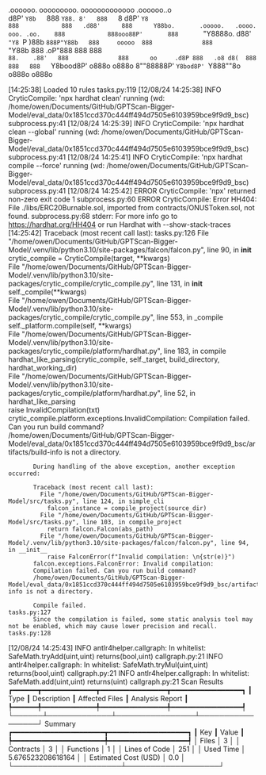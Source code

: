 

  .oooooo.    ooooooooo.   ooooooooooooo  .oooooo..o                                 
 d8P'  `Y8b   `888   `Y88. 8'   888   `8 d8P'    `Y8                                 
888            888   .d88'      888      Y88bo.       .ooooo.   .oooo.   ooo. .oo.   
888            888ooo88P'       888       `"Y8888o.  d88' `"Y8 `P  )88b  `888P"Y88b  
888     ooooo  888              888           `"Y88b 888        .oP"888   888   888  
`88.    .88'   888              888      oo     .d8P 888   .o8 d8(  888   888   888  
 `Y8bood8P'   o888o            o888o     8""88888P'  `Y8bod8P' `Y888""8o o888o o888o                                                        


                                                                   

[14:25:38] Loaded 10 rules                                                                                                                                                                                                                  tasks.py:119
[12/08/24 14:25:38] INFO     CryticCompile: 'npx hardhat clean' running (wd: /home/owen/Documents/GitHub/GPTScan-Bigger-Model/eval_data/0x1851ccd370c444ff494d7505e6103959bce9f9d9_bsc)                                                 subprocess.py:41
[12/08/24 14:25:39] INFO     CryticCompile: 'npx hardhat clean --global' running (wd: /home/owen/Documents/GitHub/GPTScan-Bigger-Model/eval_data/0x1851ccd370c444ff494d7505e6103959bce9f9d9_bsc)                                        subprocess.py:41
[12/08/24 14:25:41] INFO     CryticCompile: 'npx hardhat compile --force' running (wd: /home/owen/Documents/GitHub/GPTScan-Bigger-Model/eval_data/0x1851ccd370c444ff494d7505e6103959bce9f9d9_bsc)                                       subprocess.py:41
[12/08/24 14:25:42] ERROR    CryticCompile: 'npx' returned non-zero exit code 1                                                                                                                                                         subprocess.py:60
                    ERROR    CryticCompile: Error HH404: File ./libs/ERC20Burnable.sol, imported from contracts/ONUSToken.sol, not found.                                                                                               subprocess.py:68
                             stderr: For more info go to https://hardhat.org/HH404 or run Hardhat with --show-stack-traces                                                                                                                              
[14:25:42] Traceback (most recent call last):                                                                                                                                                                                               tasks.py:126
             File "/home/owen/Documents/GitHub/GPTScan-Bigger-Model/.venv/lib/python3.10/site-packages/falcon/falcon.py", line 90, in __init__                                                                                                          
               crytic_compile = CryticCompile(target, **kwargs)                                                                                                                                                                                         
             File "/home/owen/Documents/GitHub/GPTScan-Bigger-Model/.venv/lib/python3.10/site-packages/crytic_compile/crytic_compile.py", line 131, in __init__                                                                                         
               self._compile(**kwargs)                                                                                                                                                                                                                  
             File "/home/owen/Documents/GitHub/GPTScan-Bigger-Model/.venv/lib/python3.10/site-packages/crytic_compile/crytic_compile.py", line 553, in _compile                                                                                         
               self._platform.compile(self, **kwargs)                                                                                                                                                                                                   
             File "/home/owen/Documents/GitHub/GPTScan-Bigger-Model/.venv/lib/python3.10/site-packages/crytic_compile/platform/hardhat.py", line 183, in compile                                                                                        
               hardhat_like_parsing(crytic_compile, self._target, build_directory, hardhat_working_dir)                                                                                                                                                 
             File "/home/owen/Documents/GitHub/GPTScan-Bigger-Model/.venv/lib/python3.10/site-packages/crytic_compile/platform/hardhat.py", line 52, in hardhat_like_parsing                                                                            
               raise InvalidCompilation(txt)                                                                                                                                                                                                            
           crytic_compile.platform.exceptions.InvalidCompilation: Compilation failed. Can you run build command?                                                                                                                                        
           /home/owen/Documents/GitHub/GPTScan-Bigger-Model/eval_data/0x1851ccd370c444ff494d7505e6103959bce9f9d9_bsc/artifacts/build-info is not a directory.                                                                                           
                                                                                                                                                                                                                                                        
           During handling of the above exception, another exception occurred:                                                                                                                                                                          
                                                                                                                                                                                                                                                        
           Traceback (most recent call last):                                                                                                                                                                                                           
             File "/home/owen/Documents/GitHub/GPTScan-Bigger-Model/src/tasks.py", line 124, in simple_cli                                                                                                                                              
               falcon_instance = compile_project(source_dir)                                                                                                                                                                                            
             File "/home/owen/Documents/GitHub/GPTScan-Bigger-Model/src/tasks.py", line 103, in compile_project                                                                                                                                         
               return falcon.Falcon(abs_path)                                                                                                                                                                                                           
             File "/home/owen/Documents/GitHub/GPTScan-Bigger-Model/.venv/lib/python3.10/site-packages/falcon/falcon.py", line 94, in __init__                                                                                                          
               raise FalconError(f"Invalid compilation: \n{str(e)}")                                                                                                                                                                                    
           falcon.exceptions.FalconError: Invalid compilation:                                                                                                                                                                                          
           Compilation failed. Can you run build command?                                                                                                                                                                                               
           /home/owen/Documents/GitHub/GPTScan-Bigger-Model/eval_data/0x1851ccd370c444ff494d7505e6103959bce9f9d9_bsc/artifacts/build-info is not a directory.                                                                                           
                                                                                                                                                                                                                                                        
           Compile failed.                                                                                                                                                                                                                  tasks.py:127
           Since the compilation is failed, some static analysis tool may not be enabled, which may cause lower precision and recall.                                                                                                       tasks.py:128
[12/08/24 14:25:43] INFO     antlr4helper.callgraph: In whitelist: SafeMath.tryAdd(uint,uint) returns(bool,uint)                                                                                                                         callgraph.py:21
                    INFO     antlr4helper.callgraph: In whitelist: SafeMath.tryMul(uint,uint) returns(bool,uint)                                                                                                                         callgraph.py:21
                    INFO     antlr4helper.callgraph: In whitelist: SafeMath.add(uint,uint) returns(uint)                                                                                                                                 callgraph.py:21
                      Scan Results                       
┏━━━━━━┳━━━━━━━━━━━━━┳━━━━━━━━━━━━━━━━┳━━━━━━━━━━━━━━━━━┓
┃ Type ┃ Description ┃ Affected Files ┃ Analysis Report ┃
┡━━━━━━╇━━━━━━━━━━━━━╇━━━━━━━━━━━━━━━━╇━━━━━━━━━━━━━━━━━┩
└──────┴─────────────┴────────────────┴─────────────────┘
                  Summary                   
┏━━━━━━━━━━━━━━━━━━━━━━┳━━━━━━━━━━━━━━━━━━━┓
┃ Key                  ┃ Value             ┃
┡━━━━━━━━━━━━━━━━━━━━━━╇━━━━━━━━━━━━━━━━━━━┩
│ Files                │ 3                 │
│ Contracts            │ 3                 │
│ Functions            │ 1                 │
│ Lines of Code        │ 251               │
│ Used Time            │ 5.676523208618164 │
│ Estimated Cost (USD) │ 0.0               │
└──────────────────────┴───────────────────┘

